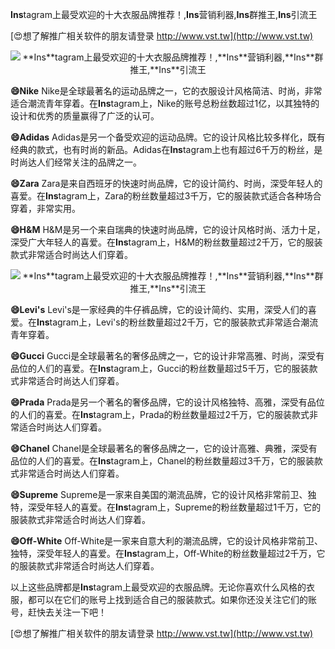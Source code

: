 **Ins**tagram上最受欢迎的十大衣服品牌推荐！,**Ins**营销利器,**Ins**群推王,**Ins**引流王

[😍想了解推广相关软件的朋友请登录 http://www.vst.tw](http://www.vst.tw)

 <center><img src="https://vst.tw/MP4/tuiguang/png/0.png" alt="**Ins**tagram上最受欢迎的十大衣服品牌推荐！,**Ins**营销利器,**Ins**群推王,**Ins**引流王"></center>

**😄Nike**
Nike是全球最著名的运动品牌之一，它的衣服设计风格简洁、时尚，非常适合潮流青年穿着。在**Ins**tagram上，Nike的账号总粉丝数超过1亿，以其独特的设计和优秀的质量赢得了广泛的认可。

**😄Adidas**
Adidas是另一个备受欢迎的运动品牌。它的设计风格比较多样化，既有经典的款式，也有时尚的新品。Adidas在**Ins**tagram上也有超过6千万的粉丝，是时尚达人们经常关注的品牌之一。

**😄Zara**
Zara是来自西班牙的快速时尚品牌，它的设计简约、时尚，深受年轻人的喜爱。在**Ins**tagram上，Zara的粉丝数量超过3千万，它的服装款式适合各种场合穿着，非常实用。

**😄H&M**
H&M是另一个来自瑞典的快速时尚品牌，它的设计风格时尚、活力十足，深受广大年轻人的喜爱。在**Ins**tagram上，H&M的粉丝数量超过2千万，它的服装款式非常适合时尚达人们穿着。

 <center><img src="https://vst.tw/MP4/tuiguang/png/3.png" alt="**Ins**tagram上最受欢迎的十大衣服品牌推荐！,**Ins**营销利器,**Ins**群推王,**Ins**引流王"></center>

**😄Levi's**
Levi's是一家经典的牛仔裤品牌，它的设计简约、实用，深受人们的喜爱。在**Ins**tagram上，Levi's的粉丝数量超过2千万，它的服装款式非常适合潮流青年穿着。

**😄Gucci**
Gucci是全球最著名的奢侈品牌之一，它的设计非常高雅、时尚，深受有品位的人们的喜爱。在**Ins**tagram上，Gucci的粉丝数量超过5千万，它的服装款式非常适合时尚达人们穿着。

**😄Prada**
Prada是另一个著名的奢侈品牌，它的设计风格独特、高雅，深受有品位的人们的喜爱。在**Ins**tagram上，Prada的粉丝数量超过2千万，它的服装款式非常适合时尚达人们穿着。

**😄Chanel**
Chanel是全球最著名的奢侈品牌之一，它的设计高雅、典雅，深受有品位的人们的喜爱。在**Ins**tagram上，Chanel的粉丝数量超过3千万，它的服装款式非常适合时尚达人们穿着。

**😄Supreme**
Supreme是一家来自美国的潮流品牌，它的设计风格非常前卫、独特，深受年轻人的喜爱。在**Ins**tagram上，Supreme的粉丝数量超过1千万，它的服装款式非常适合时尚达人们穿着。

**😄Off-White**
Off-White是一家来自意大利的潮流品牌，它的设计风格非常前卫、独特，深受年轻人的喜爱。在**Ins**tagram上，Off-White的粉丝数量超过2千万，它的服装款式非常适合时尚达人们穿着。

以上这些品牌都是**Ins**tagram上最受欢迎的衣服品牌。无论你喜欢什么风格的衣服，都可以在它们的账号上找到适合自己的服装款式。如果你还没关注它们的账号，赶快去关注一下吧！

[😍想了解推广相关软件的朋友请登录 http://www.vst.tw](http://www.vst.tw)



